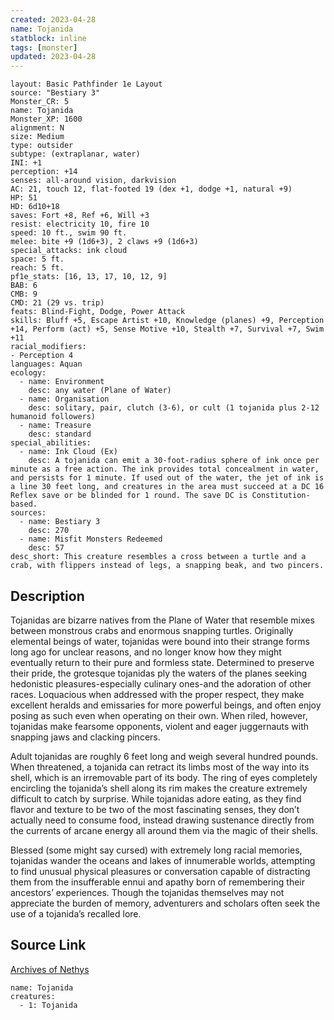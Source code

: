 ```yaml
---
created: 2023-04-28
name: Tojanida
statblock: inline
tags: [monster]
updated: 2023-04-28
---
```

```statblock
layout: Basic Pathfinder 1e Layout
source: "Bestiary 3"
Monster_CR: 5
name: Tojanida
Monster_XP: 1600
alignment: N
size: Medium
type: outsider
subtype: (extraplanar, water)
INI: +1
perception: +14
senses: all-around vision, darkvision
AC: 21, touch 12, flat-footed 19 (dex +1, dodge +1, natural +9)
HP: 51
HD: 6d10+18
saves: Fort +8, Ref +6, Will +3
resist: electricity 10, fire 10
speed: 10 ft., swim 90 ft.
melee: bite +9 (1d6+3), 2 claws +9 (1d6+3)
special_attacks: ink cloud
space: 5 ft.
reach: 5 ft.
pf1e_stats: [16, 13, 17, 10, 12, 9]
BAB: 6
CMB: 9
CMD: 21 (29 vs. trip)
feats: Blind-Fight, Dodge, Power Attack
skills: Bluff +5, Escape Artist +10, Knowledge (planes) +9, Perception +14, Perform (act) +5, Sense Motive +10, Stealth +7, Survival +7, Swim +11
racial_modifiers:
- Perception 4
languages: Aquan
ecology:
  - name: Environment
    desc: any water (Plane of Water)
  - name: Organisation
    desc: solitary, pair, clutch (3-6), or cult (1 tojanida plus 2-12 humanoid followers)
  - name: Treasure
    desc: standard
special_abilities:
  - name: Ink Cloud (Ex)
    desc: A tojanida can emit a 30-foot-radius sphere of ink once per minute as a free action. The ink provides total concealment in water, and persists for 1 minute. If used out of the water, the jet of ink is a line 30 feet long, and creatures in the area must succeed at a DC 16 Reflex save or be blinded for 1 round. The save DC is Constitution-based.
sources:
  - name: Bestiary 3
    desc: 270
  - name: Misfit Monsters Redeemed
    desc: 57
desc_short: This creature resembles a cross between a turtle and a crab, with flippers instead of legs, a snapping beak, and two pincers.
```
## Description
Tojanidas are bizarre natives from the Plane of Water that resemble mixes between monstrous crabs and enormous snapping turtles. Originally elemental beings of water, tojanidas were bound into their strange forms long ago for unclear reasons, and no longer know how they might eventually return to their pure and formless state. Determined to preserve their pride, the grotesque tojanidas ply the waters of the planes seeking hedonistic pleasures-especially culinary ones-and the adoration of other races. Loquacious when addressed with the proper respect, they make excellent heralds and emissaries for more powerful beings, and often enjoy posing as such even when operating on their own. When riled, however, tojanidas make fearsome opponents, violent and eager juggernauts with snapping jaws and clacking pincers.

Adult tojanidas are roughly 6 feet long and weigh several hundred pounds. When threatened, a tojanida can retract its limbs most of the way into its shell, which is an irremovable part of its body. The ring of eyes completely encircling the tojanida’s shell along its rim makes the creature extremely difficult to catch by surprise. While tojanidas adore eating, as they find flavor and texture to be two of the most fascinating senses, they don’t actually need to consume food, instead drawing sustenance directly from the currents of arcane energy all around them via the magic of their shells.

Blessed (some might say cursed) with extremely long racial memories, tojanidas wander the oceans and lakes of innumerable worlds, attempting to find unusual physical pleasures or conversation capable of distracting them from the insufferable ennui and apathy born of remembering their ancestors’ experiences. Though the tojanidas themselves may not appreciate the burden of memory, adventurers and scholars often seek the use of a tojanida’s recalled lore.
## Source Link
[Archives of Nethys](https://aonprd.com/MonsterDisplay.aspx?ItemName=Tojanida)
```encounter-table
name: Tojanida
creatures:
  - 1: Tojanida
```
